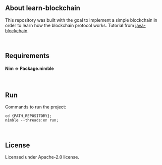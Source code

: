 ## About learn-blockchain

This repository was built with the goal to implement a simple blockchain in order to learn how the blockchain protocol works. Tutorial from [java-blockchain](https://www.baeldung.com/java-blockchain).

&nbsp;


## Requirements

#### Nim => Package.nimble

&nbsp;


## Run

Commands to run the project:

```
cd {PATH_REPOSITORY};
nimble --threads:on run;
```

&nbsp;


## License

Licensed under Apache-2.0 license.